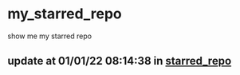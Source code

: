 # my_starred_repo
show me my starred repo

update at 01/01/22 08:14:38 in [starred_repo](./index.html)
---


